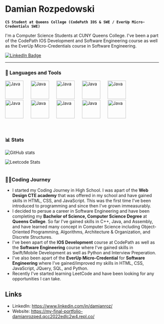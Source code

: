 # Damian Rozpedowski

**`CS Student at Queens College (CodePath IOS & SWE / EverUp Micro-Credentials SWE)`**

I'm a Computer Science Students at CUNY Queens College. I've been a part of the CodePath IOS Development and Software Engineering course as well as the EverUp Micro-Credentials course in Software Engineering. 

   <p align="left">
      <a href="https://www.linkedin.com/in/damianroz/)">
    <img src="https://img.shields.io/badge/LinkedIn-blue?style=for-the-badge&logo=linkedin&logoColor=white" alt="LinkedIn Badge"/>
  </a>
      
   </p>

---

### 🧰 Languages and Tools
<div>
   <div>
      <img   alt="Java" width="60px" style="padding-right:20px;" src="https://cdn.jsdelivr.net/gh/devicons/devicon/icons/python/python-plain.svg" />
      <img   alt="Java" width="60px" style="padding-right:20px;" src="https://cdn.jsdelivr.net/gh/devicons/devicon/icons/java/java-original.svg"/>
      <img   alt="Java" width="60px" style="padding-right:20px;" src="https://cdn.jsdelivr.net/gh/devicons/devicon/icons/cplusplus/cplusplus-plain.svg" />
      <img   alt="Java" width="60px" style="padding-right:20px;" src="https://cdn.jsdelivr.net/gh/devicons/devicon/icons/html5/html5-plain.svg" />
      <img   alt="Java" width="60px" style="padding-right:20px;" src="https://cdn.jsdelivr.net/gh/devicons/devicon/icons/css3/css3-plain.svg" />
   </div>
   <div>
      <img   alt="Java" width="60px" style="padding-right:20px;" src="https://cdn.jsdelivr.net/gh/devicons/devicon/icons/javascript/javascript-plain.svg" />
      <img   alt="Java" width="60px" style="padding-right:20px;" src="https://cdn.jsdelivr.net/gh/devicons/devicon/icons/swift/swift-original.svg" />
      <img   alt="Java" width="60px" style="padding-right:20px;" src="https://cdn.jsdelivr.net/gh/devicons/devicon/icons/git/git-original.svg" />
      <img   alt="Java" width="60px" style="padding-right:20px;" src="https://cdn.jsdelivr.net/gh/devicons/devicon/icons/github/github-original.svg" />
      <img   alt="Java" width="60px" style="padding-right:20px;" src="https://cdn.jsdelivr.net/gh/devicons/devicon/icons/figma/figma-original.svg" />
   </div>
</div>
<br>

#

### 📊 Stats

![GitHub stats](https://github-readme-stats.vercel.app/api?username=DamianRozpedowski&show_icons=true&title_color=D8534F&text_color=FFFFFF&icon_color=D8534F&bg_color=101010&border_color=404040&card_width=500  )

![Leetcode Stats](https://leetcard.jacoblin.cool/DamianRozpedowski?theme=dark )

#

### 👨‍💻Coding Journey
   - I started my Coding Journey in High School. I was apart of the **Web Design CTE academy** that was offered in my school and have gained skills in HTML, CSS, and JavaScript. This was the first time I've been introduced to programming and since then I've grown immeasurably.
   - I decided to persue a career in Software Engineering and have been completing my **Bachelor of Science, Computer Science Degree** at **Queens College**. So far I've gained skills in C++, Java, and Assembly, and have learned many concept in Computer Science including Object-Oriented Programming, Algorithms, Architecture & Organization, and Discrete Structures.
   - I've been apart of the **IOS Development** course at CodePath as well as the **Software Engineering** course where I've gained skills in Swift/Mobile Development as well as Python and Interview Preperation.
   - I've also been apart of the **EverUp Micro-Credential** for **Software Engineering** where I've gained/improved my skills in HTML, CSS, JavaScript, JQuery, SQL, and Python.
   - Recently I've started learning LeetCode and have been looking for any opportunities I can take.
   
## Links
 - LinkedIn: https://www.linkedin.com/in/damianroz/
 - Website: https://my-final-portfolio-damianrozped.qcc2022edlc2w4.repl.co/
